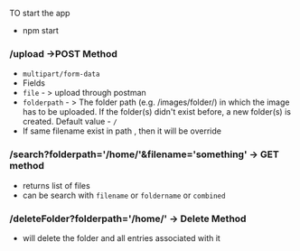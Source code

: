 TO start the app

- npm start

### /upload ->POST Method

- `multipart/form-data`
- Fields
- `file` - > upload through postman
- `folderpath` - > The folder path (e.g. /images/folder/) in which the image has to be uploaded. If the folder(s) didn't exist before, a new folder(s) is created.  Default value - `/`
- If same filename exist in path , then it will be override

### /search?folderpath='/home/'&filename='something' -> GET method

- returns list of files
- can be search with `filename` or `foldername` or `combined`

### /deleteFolder?folderpath='/home/' -> Delete Method

- will delete the folder and all entries associated with it
